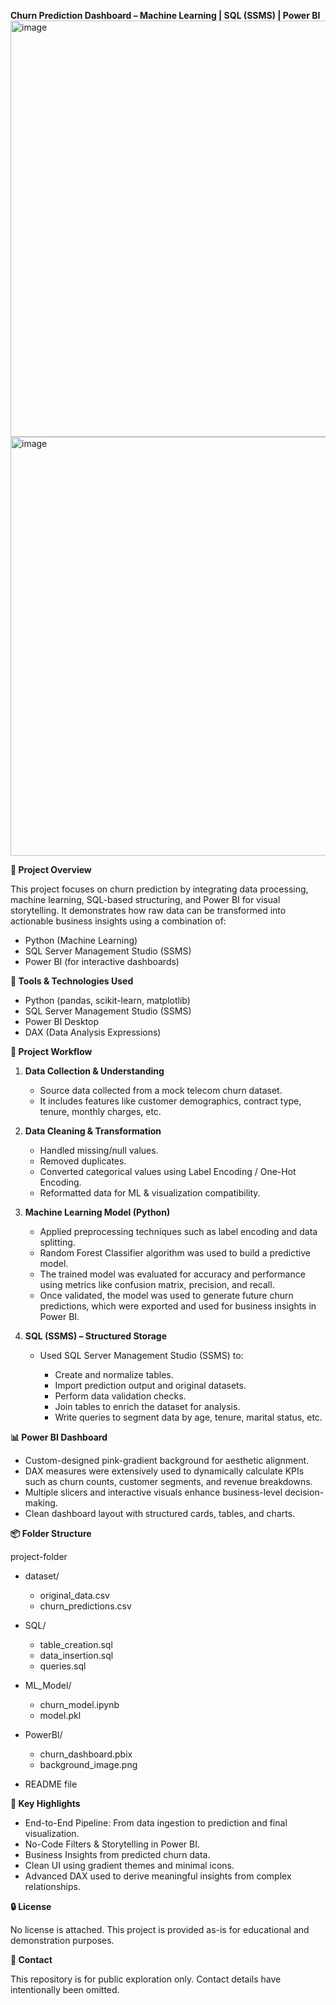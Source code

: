 
**Churn Prediction Dashboard – Machine Learning | SQL (SSMS) | Power BI**
<img width="1174" height="666" alt="image" src="https://github.com/user-attachments/assets/2f694425-7700-47e2-804f-fed3fc7c14cc" />
<img width="1168" height="670" alt="image" src="https://github.com/user-attachments/assets/04623d62-87a2-4dc7-b55c-6a01c6cc7f86" />



**📝 Project Overview**

This project focuses on churn prediction by integrating data processing, machine learning, SQL-based structuring, and Power BI for visual storytelling. It demonstrates how raw data can be transformed into actionable business insights using a combination of:

* Python (Machine Learning)
* SQL Server Management Studio (SSMS)
* Power BI (for interactive dashboards)

**🔧 Tools & Technologies Used**

* Python (pandas, scikit-learn, matplotlib)
* SQL Server Management Studio (SSMS)
* Power BI Desktop
* DAX (Data Analysis Expressions)

**📂 Project Workflow**

1. **Data Collection & Understanding**

   * Source data collected from a mock telecom churn dataset.
   * It includes features like customer demographics, contract type, tenure, monthly charges, etc.

2. **Data Cleaning & Transformation**

   * Handled missing/null values.
   * Removed duplicates.
   * Converted categorical values using Label Encoding / One-Hot Encoding.
   * Reformatted data for ML & visualization compatibility.

3. **Machine Learning Model (Python)**

   * Applied preprocessing techniques such as label encoding and data splitting.
   * Random Forest Classifier algorithm was used to build a predictive model.
   * The trained model was evaluated for accuracy and performance using metrics like confusion matrix, precision, and recall.
   * Once validated, the model was used to generate future churn predictions, which were exported and used for business insights in Power BI.

4. **SQL (SSMS) – Structured Storage**

   * Used SQL Server Management Studio (SSMS) to:

     * Create and normalize tables.
     * Import prediction output and original datasets.
     * Perform data validation checks.
     * Join tables to enrich the dataset for analysis.
     * Write queries to segment data by age, tenure, marital status, etc.

**📊 Power BI Dashboard**

* Custom-designed pink-gradient background for aesthetic alignment.
* DAX measures were extensively used to dynamically calculate KPIs such as churn counts, customer segments, and revenue breakdowns.
* Multiple slicers and interactive visuals enhance business-level decision-making.
* Clean dashboard layout with structured cards, tables, and charts.

**📦 Folder Structure**

project-folder

* dataset/

  * original\_data.csv
  * churn\_predictions.csv
* SQL/

  * table\_creation.sql
  * data\_insertion.sql
  * queries.sql
* ML\_Model/

  * churn\_model.ipynb
  * model.pkl
* PowerBI/

  * churn\_dashboard.pbix
  * background\_image.png
* README file

**📌 Key Highlights**

* End-to-End Pipeline: From data ingestion to prediction and final visualization.
* No-Code Filters & Storytelling in Power BI.
* Business Insights from predicted churn data.
* Clean UI using gradient themes and minimal icons.
* Advanced DAX used to derive meaningful insights from complex relationships.

**🔒 License**

No license is attached. This project is provided as-is for educational and demonstration purposes.

**🙅 Contact**

This repository is for public exploration only. Contact details have intentionally been omitted.

